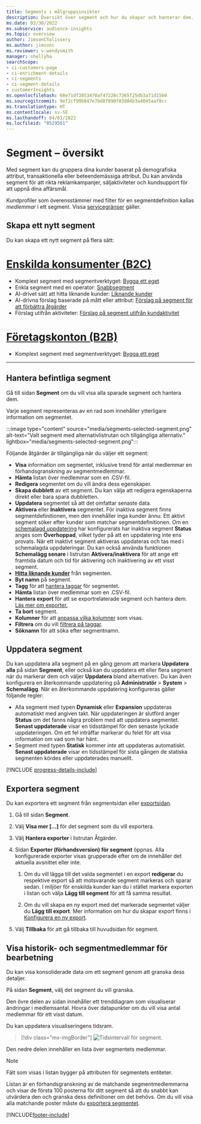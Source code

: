 ```yaml
---
title: Segments i målgruppsinsikter
description: Översikt över segment och hur du skapar och hanterar dem.
ms.date: 03/30/2022
ms.subservice: audience-insights
ms.topic: overview
author: JimsonChalissery
ms.author: jimsonc
ms.reviewer: v-wendysmith
manager: shellyha
searchScope:
- ci-customers-page
- ci-enrichment-details
- ci-segments
- ci-segment-details
- customerInsights
ms.openlocfilehash: 68e71df3853470af47228c7365f25db3a71d15b0
ms.sourcegitcommit: 9ef2cf99b847e7bd8f890f83d84b3a4045aaf8cc
ms.translationtype: HT
ms.contentlocale: sv-SE
ms.lasthandoff: 04/01/2022
ms.locfileid: "8529561"
---
```

# <a name="segments-overview"></a>Segment – översikt

Med segment kan du gruppera dina kunder baserat på demografiska attribut, transaktionella eller beteendemässiga attribut. Du kan använda segment för att rikta reklamkampanjer, säljaktiviteter och kundsupport för att uppnå dina affärsmål.

Kundprofiler som överensstämmer med filter för en segmentdefinition kallas *medlemmar* i ett segment. Vissa [servicegränser](/dynamics365/customer-insights/service-limits) gäller.

## <a name="create-a-new-segment"></a>Skapa ett nytt segment

Du kan skapa ett nytt segment på flera sätt: 

# <a name="individual-consumers-b-to-c"></a>[Enskilda konsumenter (B2C)](#tab/b2c)

- Komplext segment med segmentverktyget: [Bygga ett eget](segment-builder.md#create-a-new-segment) 
- Enkla segment med en operator: [Snabbsegment](segment-builder.md#quick-segments) 
- AI-drivet sätt att hitta liknande kunder: [Liknande kunder](find-similar-customer-segments.md) 
- AI-drivna förslag baserade på mått eller attribut: [Förslag på segment för att förbättra åtgärder](suggested-segments.md) 
- Förslag utifrån aktiviteter: [Förslag på segment utifrån kundaktivitet](suggested-segments-activity.md) 

# <a name="business-accounts-b-to-b"></a>[Företagskonton (B2B)](#tab/b2b)

- Komplext segment med segmentverktyget: [Bygga ett eget](segment-builder.md#create-a-new-segment)

---

## <a name="manage-existing-segments"></a>Hantera befintliga segment

Gå till sidan **Segment** om du vill visa alla sparade segment och hantera dem.

Varje segment representeras av en rad som innehåller ytterligare information om segmentet.

:::image type="content" source="media/segments-selected-segment.png" alt-text="Valt segment med alternativlistrutan och tillgängliga alternativ." lightbox="media/segments-selected-segment.png":::

Följande åtgärder är tillgängliga när du väljer ett segment:

- **Visa** information om segmentet, inklusive trend för antal medlemmar en förhandsgranskning av segmentmedlemmar.
- **Hämta** listan över medlemmar som en .CSV-fil.
- **Redigera** segmentet om du vill ändra dess egenskaper.
- **Skapa dubblett** av ett segment. Du kan välja att redigera egenskaperna direkt eller bara spara dubbletten.
- **Uppdatera** segmentet så att det omfattar senaste data.
- **Aktivera** eller **Inaktivera** segmentet. För inaktiva segment finns segmentdefinitionen, men den innehåller inga kunder ännu. Ett aktivt segment söker efter kunder som matchar segmentdefinitionen. Om en [schemalagd uppdatering](system.md#schedule-tab) har konfigurerats har inaktiva segment **Status** anges som **Överhoppad**, vilket tyder på att en uppdatering inte ens provats. När ett inaktivt segment aktiveras uppdateras och tas med i schemalagda uppdateringar.
  Du kan också använda funktionen **Schemalägg senare** i listrutan **Aktivera/inaktivera** för att ange ett framtida datum och tid för aktivering och inaktivering av ett visst segment.
- **[Hitta liknande kunder](find-similar-customer-segments.md)** från segmenten.
- **Byt namn** på segment.
- **Tagg** för att [hantera taggar](work-with-tags-columns.md#manage-tags) för segmentet.
- **Hämta** listan över medlemmar som en .CSV-fil.
- **Hantera export** för att se exportrelaterade segment och hantera dem. [Läs mer om exporter.](export-destinations.md)
- **Ta bort** segment.
- **Kolumner** för att [anpassa vilka kolumner](work-with-tags-columns.md#customize-columns) som visas.
- **Filtrera** om du vill [filtrera på taggar](work-with-tags-columns.md#filter-on-tags).
- **Söknamn** för att söka efter segmentnamn.

## <a name="refresh-segments"></a>Uppdatera segment

Du kan uppdatera alla segment på en gång genom att markera **Uppdatera alla** på sidan **Segment**, eller också kan du uppdatera ett eller flera segment när du markerar dem och väljer **Uppdatera** bland alternativen. Du kan även konfigurera en återkommande uppdatering på **Administratör** > **System** > **Schemalägg**. När en återkommande uppdatering konfigureras gäller följande regler:
- Alla segment med typen **Dynamisk** eller **Expansion** uppdateras automatiskt med angiven takt. När uppdateringen är slutförd anger **Status** om det fanns några problem med att uppdatera segmentet. **Senast uppdaterade** visar en tidsstämpel för den senaste lyckade uppdateringen. Om ett fel inträffar markerar du felet för att visa information om vad som har hänt.
- Segment med typen **Statisk** kommer *inte* att uppdateras automatiskt. **Senast uppdaterade** visar en tidsstämpel för sista gången de statiska segmenten kördes eller uppdaterades manuellt.

[!INCLUDE [progress-details-include](../includes/progress-details-pane.md)]

## <a name="export-segments"></a>Exportera segment

Du kan exportera ett segment från segmentsidan eller [exportsidan](export-destinations.md). 

1. Gå till sidan **Segment**.

1. Välj **Visa mer [...]** för det segment som du vill exportera.

1. Välj **Hantera exporter** i listrutan Åtgärder.

1. Sidan **Exporter (förhandsversion) för segment** öppnas. Alla konfigurerade exporter visas grupperade efter om de innehåller det aktuella avsnittet eller inte.

   1. Om du vill lägga till det valda segmentet i en export **redigerar** du respektive export så att motsvarande segment markeras och sparar sedan. I miljöer för enskilda kunder kan du i stället markera exporten i listan och välja **Lägg till segment** för att få samma resultat.

   1. Om du vill skapa en ny export med det markerade segmentet väljer du **Lägg till export**. Mer information om hur du skapar export finns i [Konfigurera en ny export](export-destinations.md#set-up-a-new-export).

1. Välj **Tillbaka** för att gå tillbaka till huvudsidan för segment.

## <a name="view-processing-history-and-segment-members"></a>Visa historik- och segmentmedlemmar för bearbetning

Du kan visa konsoliderade data om ett segment genom att granska dess detaljer.

På sidan **Segment**, välj det segment du vill granska.

Den övre delen av sidan innehåller ett trenddiagram som visualiserar ändringar i medlemsantal. Hovra över datapunkter om du vill visa antal medlemmar för ett visst datum.

Du kan uppdatera visualiseringens tidsram.

> [!div class="mx-imgBorder"]
> ![Tidsintervall för segment.](media/segment-time-range.png "Tidsintervall för segment")

Den nedre delen innehåller en lista över segmentets medlemmar.

> [!NOTE]
> Fält som visas i listan bygger på attributen för segmentets entiteter.
>
>Listan är en förhandsgranskning av de matchande segmentmedlemmarna och visar de första 100 posterna för ditt segment så att du snabbt kan utvärdera den och granska dess definitioner om det behövs. Om du vill visa alla matchande poster måste du [exportera segmentet](export-destinations.md).


[!INCLUDE[footer-include](../includes/footer-banner.md)]
